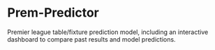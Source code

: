 # Prem-Predictor
Premier league table/fixture prediction model, including an interactive dashboard to compare past results and model predictions.
